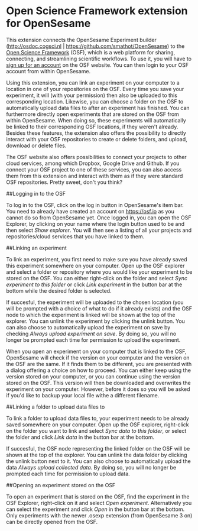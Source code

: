 # Open Science Framework extension for OpenSesame

This extension connects the OpenSesame Experiment builder (http://osdoc.cogsci.nl | https://github.com/smathot/OpenSesame) to the [Open Science Framework](http://osf.io) (OSF), which is a web platform for sharing, connecting, and streamlining scientific workflows. To use it, you will have to [sign up for an account](https://osf.io/login/?sign_up=True) on the OSF website. You can then login to your OSF account from within OpenSesame.

Using this extension, you can link an experiment on your computer to a location in one of your repositories on the OSF. Every time you save your experiment, it will (with your permission) then also be uploaded to this corresponding location. Likewise, you can choose a folder on the OSF to automatically upload data files to after an experiment has finished. You can furthermore directly open experiments that are stored on the OSF from within OpenSesame. When doing so, these experiments will automatically be linked to their corresponding OSF locations, if they weren't already. Besides these features, the extension also offers the possibility to directly interact with your OSF repositories to create or delete folders, and upload, download or delete files.

The OSF website also offers possibilities to connect your projects to other cloud services, among which Dropbox, Google Drive and Github. If you connect your OSF project to one of these services, you can also access them from this extension and interact with them as if they were standard OSF repositories. Pretty sweet, don't you think?

##Logging in to the OSF

To log in to the OSF, click on the log in button in OpenSesame's item bar. You need to already have created an account on <https://osf.io> as you cannot do so from OpenSesame yet. Once logged in, you can open the OSF Explorer, by clicking on your name where the login button used to be and then select *Show explorer*. You will then see a listing of all your projects and repositories/cloud services that you have linked to them.

##Linking an experiment

To link an experiment, you first need to make sure you have already saved this experiment somewhere on your computer. Open up the OSF explorer and select a folder or repository where you would like your experiment to be stored on the OSF. You can either right-click on the folder and select *Sync experiment to this folder* or click *Link experiment* in the button bar at the bottom while the desired folder is selected. 

If succesful, the experiment will be uploaded to the chosen location (you will be prompted with a choice of what to do if it already exists) and the OSF node to which the experiment is linked will be shown at the top of the explorer. You can unlink the experiment by clicking the unlink button. You can also choose to automatically upload the experiment on save by checking *Always upload experiment on save*. By doing so, you will no longer be prompted each time for permission to upload the experiment.

When you open an experiment on your computer that is linked to the OSF, OpenSesame will check if the version on your computer and the version on the OSF are the same. If it finds them to be different, you are presented with a dialog offering a choice on how to proceed. You can either keep using the version stored on your computer, or you can continue using the version stored on the OSF. This version will then be downloaded and overwrites the experiment on your computer. However, before it does so you will be asked if you'd like to backup your local file withe a different filename.

##Linking a folder to upload data files to

To link a folder to upload data files to, your experiment needs to be already saved somewhere on your computer. Open up the OSF explorer, right-click on the folder you want to link and select *Sync data to this folder*, or select the folder and click *Link data* in the button bar at the bottom.

If succesful, the OSF node representing the linked folder on the OSF will be shown at the top of the explorer. You can unlink the data folder by clicking the unlink button next to it. You can also choose to automatically upload the data  *Always upload collected data*. By doing so, you will no longer be prompted each time for permission to upload data.

##Opening an experiment stored on the OSF

To open an experiment that is stored on the OSF, find the experiment in the OSF Explorer, right-click on it and select *Open experiment*. Alternatively you can select the experiment and click *Open* in the button bar at the bottom. Only experiments with the newer .osexp extension (from OpenSesame 3 on) can be directly opened from the OSF.